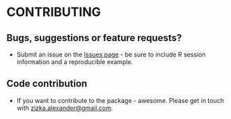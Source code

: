 # CONTRIBUTING #

## Bugs, suggestions or feature requests?

* Submit an issue on the [Issues page](https://github.com/azizka/CoordinateCleaner/issues) - be sure to include R session information and a reproducible example.

## Code contribution

* If you want to contribute to the package - awesome. Please get in touch with [zizka.alexander@gmail.com](mailto:zizka.alexander@gmail.com).